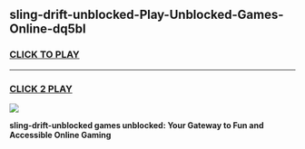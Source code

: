 
## sling-drift-unblocked-Play-Unblocked-Games-Online-dq5bl
<h3>
<a href="https://premium76.site?title=sling-drift-unblocked&ref=25A">CLICK TO PLAY</a></h3>
<hr>

<h3>
<a href="https://premium76.site?title=sling-drift-unblocked&ref=25A">CLICK 2 PLAY</a>
  
</h3>

<a href="https://premium76.site?title=sling-drift-unblocked&ref=25A"><img src="https://clearcache.store/games.png"></a>


**sling-drift-unblocked games unblocked: Your Gateway to Fun and Accessible Online Gaming**
